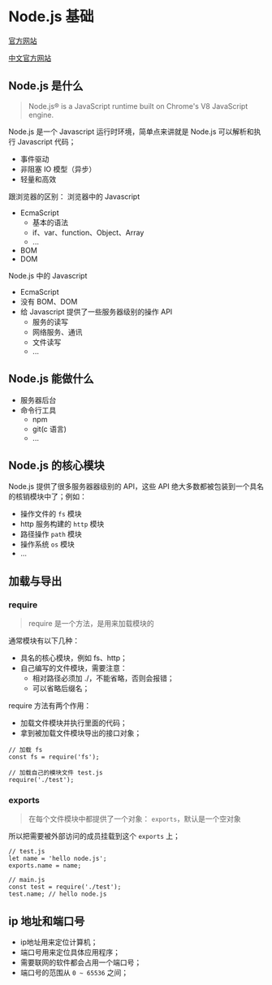 
# Node.js 基础


[官方网站](https://nodejs.org/zh-cn/)

[中文官方网站](http://nodejs.cn/)


## Node.js 是什么

> Node.js® is a JavaScript runtime built on Chrome's V8 JavaScript engine.

Node.js 是一个 Javascript 运行时环境，简单点来讲就是 Node.js 可以解析和执行 Javascript 代码；
+ 事件驱动
+ 非阻塞 IO 模型（异步）
+ 轻量和高效

跟浏览器的区别：
浏览器中的 Javascript
+ EcmaScript
    + 基本的语法
    + if、var、function、Object、Array
    + ...
+ BOM
+ DOM

Node.js 中的 Javascript
+ EcmaScript
+ 没有 BOM、DOM
+ 给 Javascript 提供了一些服务器级别的操作 API
    + 服务的读写
    + 网络服务、通讯
    + 文件读写
    + ...


## Node.js 能做什么

+ 服务器后台
+ 命令行工具
    + npm
    + git(c 语言)
    + ...

## Node.js 的核心模块

Node.js 提供了很多服务器器级别的 API，这些 API 绝大多数都被包装到一个具名的核销模块中了；例如：
+ 操作文件的 `fs` 模块
+ http 服务构建的 `http` 模块
+ 路径操作 `path` 模块
+ 操作系统 `os` 模块
+ ...


## 加载与导出

### require

> require 是一个方法，是用来加载模块的

通常模块有以下几种：
+ 具名的核心模块，例如 fs、http；
+ 自己编写的文件模块，需要注意：
    + 相对路径必须加 ./，不能省略，否则会报错；
    + 可以省略后缀名；

require 方法有两个作用：
+ 加载文件模块并执行里面的代码；
+ 拿到被加载文件模块导出的接口对象；

```
// 加载 fs
const fs = require('fs');

// 加载自己的模块文件 test.js
require('./test');
```

### exports

> 在每个文件模块中都提供了一个对象： `exports`，默认是一个空对象

所以把需要被外部访问的成员挂载到这个 `exports` 上；

```
// test.js
let name = 'hello node.js';
exports.name = name;

// main.js
const test = require('./test');
test.name; // hello node.js
```

## ip 地址和端口号

+ ip地址用来定位计算机；
+ 端口号用来定位具体应用程序；
+ 需要联网的软件都会占用一个端口号；
+ 端口号的范围从 `0 ~ 65536` 之间；
